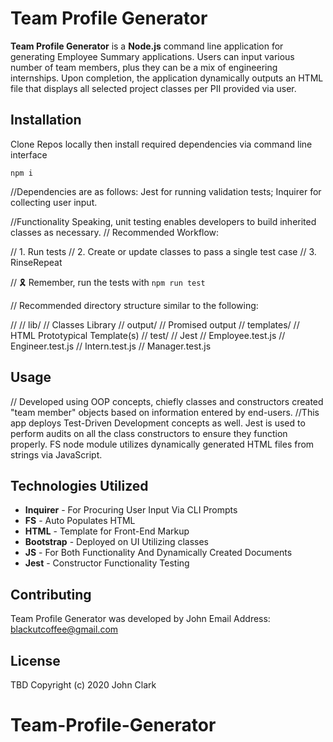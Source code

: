 # Team Profile Generator
**Team Profile Generator** is a **Node.js** command line application for generating Employee Summary applications. Users can input various number of team members, plus they can be a mix of engineering internships. Upon completion, the application dynamically outputs an HTML file that displays all selected project classes per PII provided via user.

## Installation
Clone Repos locally then install required dependencies via command line interface
```
npm i
```
//Dependencies are as follows: Jest for running validation tests; Inquirer for collecting user input.

//Functionality Speaking, unit testing enables developers to build inherited classes as necessary.
// Recommended Workflow:

// 1. Run tests
// 2. Create or update classes to pass a single test case
// 3. RinseRepeat

// 🎗 Remember, run the tests with `npm run test`

// Recommended directory structure similar to the following:

// 
// lib/           // Classes Library
// output/        // Promised output
// templates/     // HTML Prototypical Template(s)
// test/          // Jest
//   Employee.test.js
//   Engineer.test.js
//   Intern.test.js
//   Manager.test.js


## Usage

// Developed using OOP concepts, chiefly classes and constructors created "team member" objects based on information entered by end-users. 
//This app deploys Test-Driven Development concepts as well. Jest is used to perform audits on all the class constructors to ensure they function properly. FS node module utilizes dynamically generated HTML files from strings via JavaScript.

## Technologies Utilized
* **Inquirer** - For Procuring User Input Via CLI Prompts
* **FS** - Auto Populates HTML 
* **HTML** - Template for Front-End Markup
* **Bootstrap** - Deployed on UI Utilizing classes
* **JS** - For Both Functionality And Dynamically Created Documents
* **Jest** - Constructor Functionality Testing

## Contributing
Team Profile Generator was developed by John
Email Address: blackutcoffee@gmail.com

## License
TBD Copyright (c) 2020 John Clark
# Team-Profile-Generator
